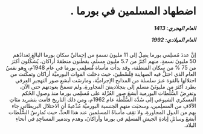 <h1 dir="rtl">اضطهاد المسلمين في بورما .</h1>

<h5 dir="rtl">العام الهجري:  1413

العام الميلادي: 1992

</h5>

<p dir="rtl">إنَّ عددَ مُسلِمي بورما يصِلُ إلى 11 مليونَ نسمةٍ من إجماليِّ سكان بورما البالغِ تَعدادُهم 50 مليونَ نسمةٍ، منهم أكثرُ من 5.7 مليون مسلمٍ، يقطُنون منطقةَ أراكان، يُشكِّلون أكثرَ من 75 % من سكان المنطقة، وقد بدأت مأساة مُسلِمي بورما في عام 1948م، وهو نفسُ العام الذي احتلَّ فيه الصهاينة فِلَسْطينَ، حيث دخلت القوات البورميَّة أراكان وتمكَّنت من احتلالها بالقوة عبرَ سلسلة من المذابح الإجراميَّة، ومارسَت أبشع صور التهجيرِ العِرقي بطرد أكثرَ من مليونَيْ مسلم إلى بنجلاديشَ المجاورةِ، ولم تسمحْ بعودتهم حتى الآن، وتفرِضُ السُّلْطات البورمية أبشعَ صورِ العُزْلة على مُسلِمي بورما منذ وصولِ الحُكم العسكري الشيوعي إلى سُدَّة السُّلْطة عام 1962م، ومن ذلك التاريخ قامت بتشريد مئاتِ الآلافِ من المسلِمين، وسحبَت منهم الجنسية البورميَّة مُدَّعيةً أن الاحتلال البريطاني جاء بهم من الدول المجاورةِ، ولا تقِف مأساةُ المسلمين عند هذا الحدِّ، حيث تُمارِسُ السُّلْطات أبشعَ وسائلِ إبادةِ الجيشِ المسلِم في بورما وأراكانَ، وهدم وتدمير المساجِدِ في أنحاءِ البلاد.</p></br>
